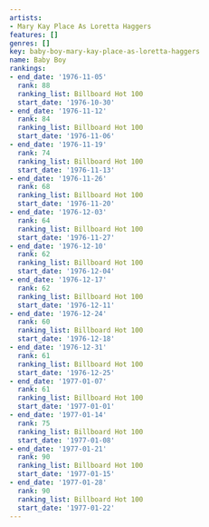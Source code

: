 ```yaml
---
artists:
- Mary Kay Place As Loretta Haggers
features: []
genres: []
key: baby-boy-mary-kay-place-as-loretta-haggers
name: Baby Boy
rankings:
- end_date: '1976-11-05'
  rank: 88
  ranking_list: Billboard Hot 100
  start_date: '1976-10-30'
- end_date: '1976-11-12'
  rank: 84
  ranking_list: Billboard Hot 100
  start_date: '1976-11-06'
- end_date: '1976-11-19'
  rank: 74
  ranking_list: Billboard Hot 100
  start_date: '1976-11-13'
- end_date: '1976-11-26'
  rank: 68
  ranking_list: Billboard Hot 100
  start_date: '1976-11-20'
- end_date: '1976-12-03'
  rank: 64
  ranking_list: Billboard Hot 100
  start_date: '1976-11-27'
- end_date: '1976-12-10'
  rank: 62
  ranking_list: Billboard Hot 100
  start_date: '1976-12-04'
- end_date: '1976-12-17'
  rank: 62
  ranking_list: Billboard Hot 100
  start_date: '1976-12-11'
- end_date: '1976-12-24'
  rank: 60
  ranking_list: Billboard Hot 100
  start_date: '1976-12-18'
- end_date: '1976-12-31'
  rank: 61
  ranking_list: Billboard Hot 100
  start_date: '1976-12-25'
- end_date: '1977-01-07'
  rank: 61
  ranking_list: Billboard Hot 100
  start_date: '1977-01-01'
- end_date: '1977-01-14'
  rank: 75
  ranking_list: Billboard Hot 100
  start_date: '1977-01-08'
- end_date: '1977-01-21'
  rank: 90
  ranking_list: Billboard Hot 100
  start_date: '1977-01-15'
- end_date: '1977-01-28'
  rank: 90
  ranking_list: Billboard Hot 100
  start_date: '1977-01-22'
---
```


